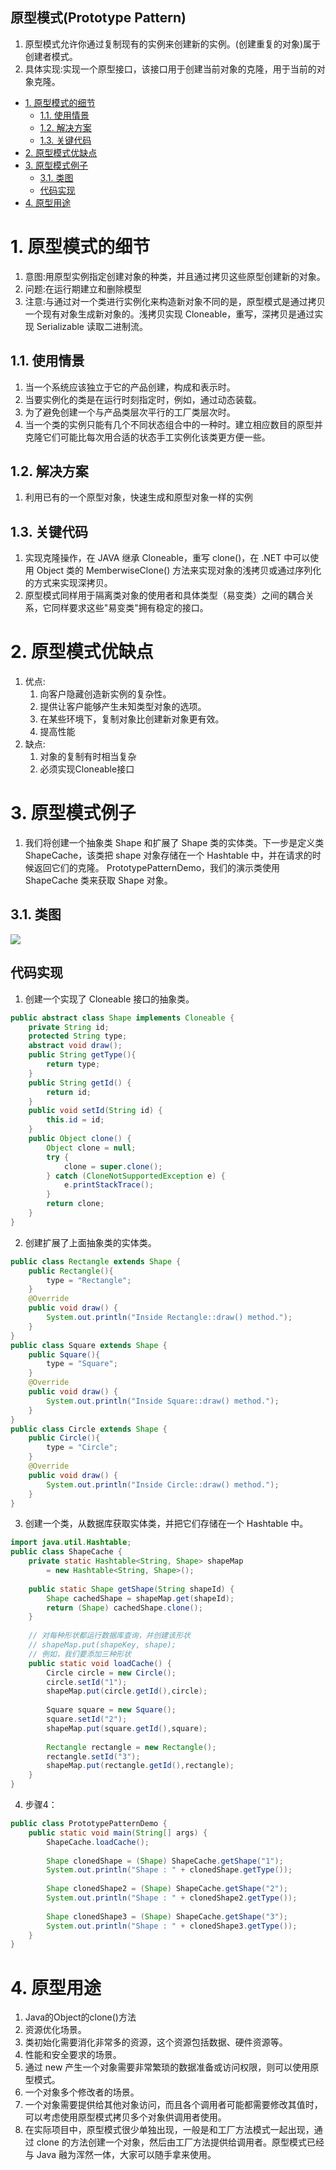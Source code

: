 原型模式(Prototype Pattern)
---
1. 原型模式允许你通过复制现有的实例来创建新的实例。(创建重复的对象)属于创建者模式。
2. 具体实现:实现一个原型接口，该接口用于创建当前对象的克隆，用于当前的对象克隆。

<!-- TOC -->

- [1. 原型模式的细节](#1-原型模式的细节)
  - [1.1. 使用情景](#11-使用情景)
  - [1.2. 解决方案](#12-解决方案)
  - [1.3. 关键代码](#13-关键代码)
- [2. 原型模式优缺点](#2-原型模式优缺点)
- [3. 原型模式例子](#3-原型模式例子)
  - [3.1. 类图](#31-类图)
  - [代码实现](#代码实现)
- [4. 原型用途](#4-原型用途)

<!-- /TOC -->

# 1. 原型模式的细节
1. 意图:用原型实例指定创建对象的种类，并且通过拷贝这些原型创建新的对象。
2. 问题:在运行期建立和删除模型
3. 注意:与通过对一个类进行实例化来构造新对象不同的是，原型模式是通过拷贝一个现有对象生成新对象的。浅拷贝实现 Cloneable，重写，深拷贝是通过实现 Serializable 读取二进制流。

## 1.1. 使用情景
1. 当一个系统应该独立于它的产品创建，构成和表示时。
2. 当要实例化的类是在运行时刻指定时，例如，通过动态装载。
3. 为了避免创建一个与产品类层次平行的工厂类层次时。
4. 当一个类的实例只能有几个不同状态组合中的一种时。建立相应数目的原型并克隆它们可能比每次用合适的状态手工实例化该类更方便一些。

## 1.2. 解决方案
1. 利用已有的一个原型对象，快速生成和原型对象一样的实例

## 1.3. 关键代码
1. 实现克隆操作，在 JAVA 继承 Cloneable，重写 clone()，在 .NET 中可以使用 Object 类的 MemberwiseClone() 方法来实现对象的浅拷贝或通过序列化的方式来实现深拷贝。
2. 原型模式同样用于隔离类对象的使用者和具体类型（易变类）之间的耦合关系，它同样要求这些"易变类"拥有稳定的接口。 

# 2. 原型模式优缺点
1. 优点:
    1. 向客户隐藏创造新实例的复杂性。
    2. 提供让客户能够产生未知类型对象的选项。
    3. 在某些环境下，复制对象比创建新对象更有效。
    4. 提高性能
2. 缺点:
    1. 对象的复制有时相当复杂
    2. 必须实现Cloneable接口

# 3. 原型模式例子
1. 我们将创建一个抽象类 Shape 和扩展了 Shape 类的实体类。下一步是定义类 ShapeCache，该类把 shape 对象存储在一个 Hashtable 中，并在请求的时候返回它们的克隆。
PrototypePatternDemo，我们的演示类使用 ShapeCache 类来获取 Shape 对象。

## 3.1. 类图
![](img/yx/yx-1.png)

## 代码实现
1. 创建一个实现了 Cloneable 接口的抽象类。
```java
public abstract class Shape implements Cloneable {
    private String id;
    protected String type;
    abstract void draw();
    public String getType(){
        return type;
    }
    public String getId() {
        return id;
    }
    public void setId(String id) {
        this.id = id;
    }
    public Object clone() {
        Object clone = null;
        try {
            clone = super.clone();
        } catch (CloneNotSupportedException e) {
            e.printStackTrace();
        }
        return clone;
    }
}
```
2. 创建扩展了上面抽象类的实体类。
```java
public class Rectangle extends Shape {
    public Rectangle(){
        type = "Rectangle";
    }
    @Override
    public void draw() {
        System.out.println("Inside Rectangle::draw() method.");
    }
}
public class Square extends Shape {
    public Square(){
        type = "Square";
    }
    @Override
    public void draw() {
        System.out.println("Inside Square::draw() method.");
    }
}
public class Circle extends Shape {
    public Circle(){
        type = "Circle";
    }
    @Override
    public void draw() {
        System.out.println("Inside Circle::draw() method.");
    }
}
```
3. 创建一个类，从数据库获取实体类，并把它们存储在一个 Hashtable 中。
```java
import java.util.Hashtable;
public class ShapeCache {
    private static Hashtable<String, Shape> shapeMap 
        = new Hashtable<String, Shape>();
    
    public static Shape getShape(String shapeId) {
        Shape cachedShape = shapeMap.get(shapeId);
        return (Shape) cachedShape.clone();
    }
    
    // 对每种形状都运行数据库查询，并创建该形状
    // shapeMap.put(shapeKey, shape);
    // 例如，我们要添加三种形状
    public static void loadCache() {
        Circle circle = new Circle();
        circle.setId("1");
        shapeMap.put(circle.getId(),circle);
    
        Square square = new Square();
        square.setId("2");
        shapeMap.put(square.getId(),square);
    
        Rectangle rectangle = new Rectangle();
        rectangle.setId("3");
        shapeMap.put(rectangle.getId(),rectangle);
    }
}
```
4. 步骤4：
```java
public class PrototypePatternDemo {
    public static void main(String[] args) {
        ShapeCache.loadCache();
    
        Shape clonedShape = (Shape) ShapeCache.getShape("1");
        System.out.println("Shape : " + clonedShape.getType());        
    
        Shape clonedShape2 = (Shape) ShapeCache.getShape("2");
        System.out.println("Shape : " + clonedShape2.getType());        
    
        Shape clonedShape3 = (Shape) ShapeCache.getShape("3");
        System.out.println("Shape : " + clonedShape3.getType());        
    }
}
```

# 4. 原型用途
1. Java的Object的clone()方法
2. 资源优化场景。 
3. 类初始化需要消化非常多的资源，这个资源包括数据、硬件资源等。
4. 性能和安全要求的场景。
5. 通过 new 产生一个对象需要非常繁琐的数据准备或访问权限，则可以使用原型模式。
6. 一个对象多个修改者的场景。
7. 一个对象需要提供给其他对象访问，而且各个调用者可能都需要修改其值时，可以考虑使用原型模式拷贝多个对象供调用者使用。
8. 在实际项目中，原型模式很少单独出现，一般是和工厂方法模式一起出现，通过 clone 的方法创建一个对象，然后由工厂方法提供给调用者。原型模式已经与 Java 融为浑然一体，大家可以随手拿来使用。 